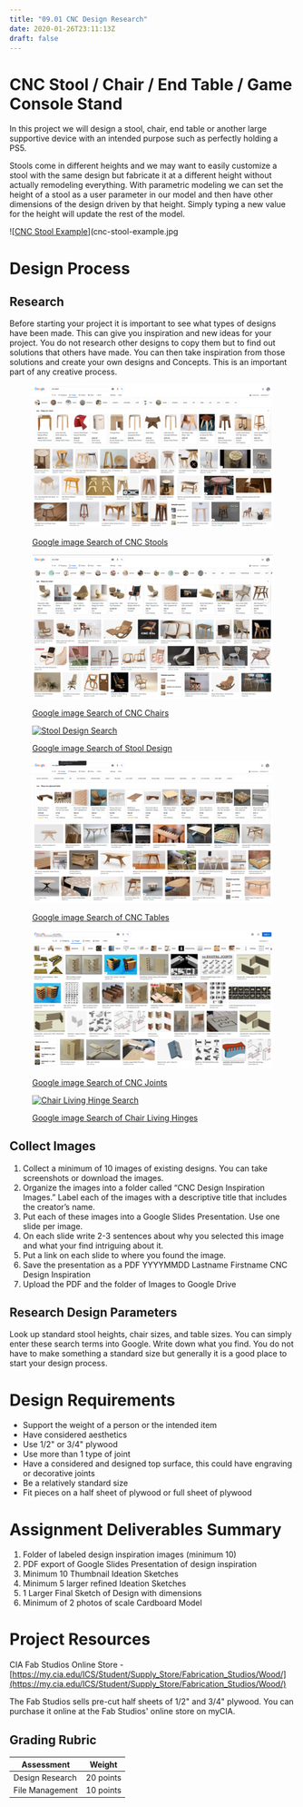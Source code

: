 ```yaml
---
title: "09.01 CNC Design Research"
date: 2020-01-26T23:11:13Z
draft: false
---
```


# CNC Stool / Chair / End Table / Game Console Stand

In this project we will design a stool, chair, end table or another large supportive device with an intended purpose such as perfectly holding a PS5.

Stools come in different heights and we may want to easily customize a stool with the same design but fabricate it at a different height without actually remodeling everything. With parametric modeling we can set the height of a stool as a user parameter in our model and then have other dimensions of the design driven by that height. Simply typing a new value for the height will update the rest of the model.

![[CNC Stool Example](2021-cnc-stool-example.jpg)](cnc-stool-example.jpg

# Design Process

## Research

Before starting your project it is important to see what types of designs have been made. This can give you inspiration and new ideas for your project. You do not research other designs to copy them but to find out solutions that others have made. You can then take inspiration from those solutions and create your own designs and Concepts. This is an important part of any creative process.

<div class="gallery-grid">

<figure>

[![CNC Stool Search](2022-cnc-stool-search.png)](https://google.com/search?q=cnc+stool&tbm=isch)

<figcaption>

[Google image Search of CNC Stools](https://google.com/search?q=cnc+stool&tbm=isch)

</figcaption>
</figure>

<figure>

[![CNC Chair Search](2022-cnc-chair-search.png)](https://google.com/search?q=cnc+chair&tbm=isch)

<figcaption>

[Google image Search of CNC Chairs](https://google.com/search?q=cnc+chair&tbm=isch)

</figcaption>
</figure>

<figure>

[![Stool Design Search](2022-stool-design-search.png)](https://google.com/search?q=stool+design&tbm=isch)

<figcaption>

[Google image Search of Stool Design](https://google.com/search?q=stool+design&tbm=isch)

</figcaption>
</figure>

<figure>

[![CNC Plywood Table Search](2022-cnc-plywood-table-search.png)](https://google.com/search?q=cnc+plywood+table&tbm=isch)

<figcaption>

[Google image Search of CNC Tables](https://google.com/search?q=cnc+plywood+table&tbm=isch)

</figcaption>
</figure>

<figure>

[![CNC Joints Search](2022-cnc-joints-search.png)](https://google.com/search?q=cnc+joints&tbm=isch)

<figcaption>

[Google image Search of CNC Joints](https://google.com/search?q=cnc+plywood+table&tbm=isch)

</figcaption>
</figure>

<figure>

[![Chair Living Hinge Search](2022_chair_living_hinge_search.png)](https://google.com/search?q=chair+living+hinge&tbm=isch)

<figcaption>

[Google image Search of Chair Living Hinges](https://google.com/search?q=cnc+plywood+table&tbm=isch)

</figcaption>
</figure>

</div>

## Collect Images

1.  Collect a minimum of 10 images of existing designs. You can take screenshots or download the images.
2.  Organize the images into a folder called “CNC Design Inspiration Images.” Label each of the images with a descriptive title that includes the creator’s name.
3.  Put each of these images into a Google Slides Presentation. Use one slide per image.
4.  On each slide write 2-3 sentences about why you selected this image and what your find intriguing about it.
5.  Put a link on each slide to where you found the image.
6.  Save the presentation as a PDF YYYYMMDD Lastname Firstname CNC Design Inspiration
7.  Upload the PDF and the folder of Images to Google Drive

## Research Design Parameters

Look up standard stool heights, chair sizes, and table sizes. You can simply enter these search terms into Google. Write down what you find. You do not have to make something a standard size but generally it is a good place to start your design process.

# Design Requirements

- Support the weight of a person or the intended item
- Have considered aesthetics
- Use 1/2" or 3/4" plywood
- Use more than 1 type of joint
- Have a considered and designed top surface, this could have engraving or decorative joints
- Be a relatively standard size
- Fit pieces on a half sheet of plywood or full sheet of plywood

# Assignment Deliverables Summary

1.  Folder of labeled design inspiration images (minimum 10)
2.  PDF export of Google Slides Presentation of design inspiration
3.  Minimum 10 Thumbnail Ideation Sketches
4.  Minimum 5 larger refined Ideation Sketches
5.  1 Larger Final Sketch of Design with dimensions
6.  Minimum of 2 photos of scale Cardboard Model

# Project Resources

CIA Fab Studios Online Store - [https://my.cia.edu/ICS/Student/Supply_Store/Fabrication_Studios/Wood/](https://my.cia.edu/ICS/Student/Supply_Store/Fabrication_Studios/Wood/)

The Fab Studios sells pre-cut half sheets of 1/2" and 3/4" plywood. You can purchase it online at the Fab Studios' online store on myCIA.

## Grading Rubric

<div class="responsive-table-markdown">

| Assessment      | Weight    |
| --------------- | --------- |
| Design Research | 20 points |
| File Management | 10 points |

</div>
